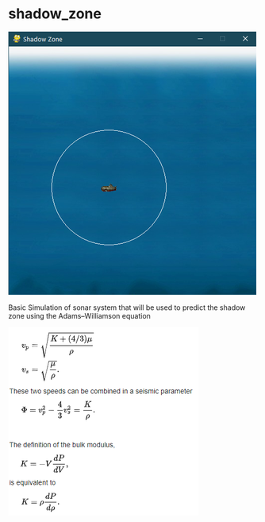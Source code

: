 # shadow_zone
![Sub](logo.png)

Basic Simulation of sonar system that will be used to predict the shadow zone using the Adams–Williamson equation

![AW](adams-williamson.PNG)
